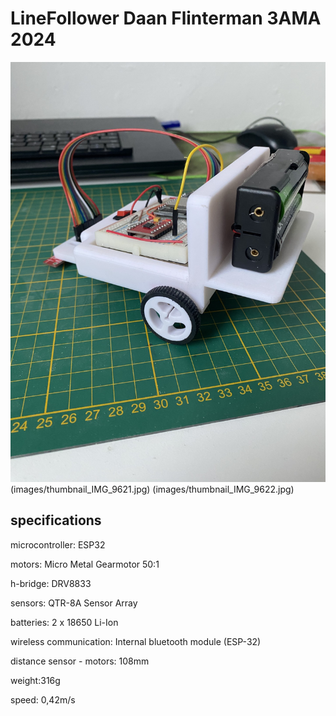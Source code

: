 # LineFollower Daan Flinterman 3AMA 2024


![Mijn linefollower](images/thumbnail_IMG_9620.jpg)
(images/thumbnail_IMG_9621.jpg)
(images/thumbnail_IMG_9622.jpg)

  
## specifications

microcontroller: ESP32

motors: Micro Metal Gearmotor 50:1

h-bridge: DRV8833

sensors: QTR-8A Sensor Array

batteries: 2 x 18650 Li-Ion

wireless communication: Internal bluetooth module (ESP-32)

distance sensor - motors: 108mm

weight:316g

speed: 0,42m/s

